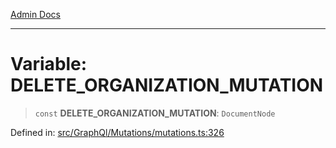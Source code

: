 [Admin Docs](/)

---

# Variable: DELETE_ORGANIZATION_MUTATION

> `const` **DELETE_ORGANIZATION_MUTATION**: `DocumentNode`

Defined in: [src/GraphQl/Mutations/mutations.ts:326](https://github.com/PalisadoesFoundation/talawa-admin/blob/main/src/GraphQl/Mutations/mutations.ts#L326)
